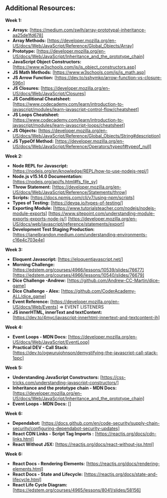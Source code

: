 
## **Additional Resources:**
**Week 1:**
- **Arrays:** [https://medium.com/swlh/array-prototypal-inheritance-aa25de1fd678]
- **Array Methods:** [https://developer.mozilla.org/en-US/docs/Web/JavaScript/Reference/Global_Objects/Array]
- **Prototype:** [https://developer.mozilla.org/en-US/docs/Web/JavaScript/Inheritance_and_the_prototype_chain]
- **JavaScript Object Constructors:** [https://www.w3schools.com/js/js_object_constructors.asp]
- **JS Math Methods:** [https://www.w3schools.com/js/js_math.asp]
- **JS Arrow Function:** [https://dev.to/sshymko/arrow-function-vs-closure-596n]
- **JS Closures:** [https://developer.mozilla.org/en-US/docs/Web/JavaScript/Closures]
- **JS Conditional Cheatsheet:** [https://www.codecademy.com/learn/introduction-to-javascript/modules/learn-javascript-control-flow/cheatsheet]
- **JS Loops Cheatsheet:** [https://www.codecademy.com/learn/introduction-to-javascript/modules/learn-javascript-loops/cheatsheet]
- **JS Objects:** [https://developer.mozilla.org/en-US/docs/Web/JavaScript/Reference/Global_Objects/String#description]
- **JS TypeOf Method:** [https://developer.mozilla.org/en-US/docs/Web/JavaScript/Reference/Operators/typeof#typeof_null]

**Week 2:**
- **Node REPL for Javascript:** [https://nodejs.org/en/knowledge/REPL/how-to-use-nodejs-repl/]
- **Node.js v15.14.0 Documentation:** [https://nodejs.org/api/fs.html#fs_file_sy]
- **Throw Statement:** [https://developer.mozilla.org/en-US/docs/Web/JavaScript/Reference/Statements/throw]
- **Scripts:** [https://docs.npmjs.com/cli/v7/using-npm/scripts]
- **Types of Testing:** [https://devqa.io/types-of-testing/]
- **Exporting Module:** [https://www.tutorialsteacher.com/nodejs/nodejs-module-exports] [https://www.sitepoint.com/understanding-module-exports-exports-node-js/] [https://developer.mozilla.org/en-US/docs/web/javascript/reference/statements/export]
- **Development Test Staging Production:** [https://janelbrandon.medium.com/understanding-environments-c16e4c703e4e]

**Week 3:**
- **Eloquent Javascript:** [https://eloquentjavascript.net/]
- **Morning Challenge:** [https://edstem.org/courses/4966/lessons/10539/slides/76677] [https://edstem.org/courses/4966/lessons/10540/slides/76679]
- **Dice Challenge -Andrew:** [https://github.com/Andrew-CC-Martin/dice-game]
- **Dice Challenge - Alex:** [https://github.com/CoderAcademy-ALL/dice_game]
- **Event Reference:** [https://developer.mozilla.org/en-US/docs/Web/Events] => EVENT LISTENERS 
- **JS innerHTML, innerText and textContent:** [https://dev.to/4myc/javascript-innerhtml-innertext-and-textcontent-ih]

**Week 4:**
- **Event Loops - MDN Docs:** [https://developer.mozilla.org/en-US/docs/Web/JavaScript/EventLoop]
- **Practical DEV - Call Stack:** [https://dev.to/ogwurujohnson/demystifying-the-javascript-call-stack-1ppc]

**Week 5:**
- **Understanding JavaScript Constructors:** [https://css-tricks.com/understanding-javascript-constructors/]
- **Inheritance and the prototype chain - MDN Docs:** [https://developer.mozilla.org/en-US/docs/Web/JavaScript/Inheritance_and_the_prototype_chain]
- **Event Loops - MDN Docs:** []

**Week 6:**
- **Dependabot:** [https://docs.github.com/en/code-security/supply-chain-security/configuring-dependabot-security-updates]
- **React CDN Links - Script Tag Imports :** [https://reactjs.org/docs/cdn-links.html]
- **React Without JSX:** [https://reactjs.org/docs/react-without-jsx.html]

**Week 6:**
- **React Docs - Rendering Elements:** [https://reactjs.org/docs/rendering-elements.html]
- **React Docs - State and Lifecycle:** [https://reactjs.org/docs/state-and-lifecycle.html]
- **React Life Cycle Diagram:** [https://edstem.org/courses/4965/lessons/8041/slides/58156]
